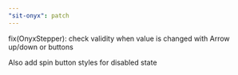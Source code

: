 ```yaml
---
"sit-onyx": patch
---
```


fix(OnyxStepper): check validity when value is changed with Arrow up/down or buttons

Also add spin button styles for disabled state
